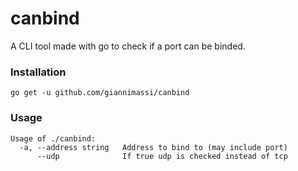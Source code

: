 
# canbind

A CLI tool made with go to check if a port can be binded.

### Installation
```
go get -u github.com/giannimassi/canbind
```

### Usage

```
Usage of ./canbind:
  -a, --address string   Address to bind to (may include port)
      --udp              If true udp is checked instead of tcp
```
